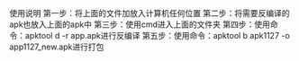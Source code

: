使用说明
第一步：将上面的文件加放入计算机任何位置
第二步：将需要反编译的apk也放入上面的apk中
第三步：使用cmd进入上面的文件夹
第四步：使用命令：apktool d -r app.apk进行反编译
第五步：使用命令：apktool b apk1127 -o app1127_new.apk进行打包
